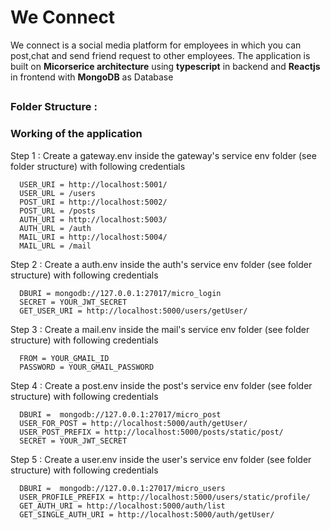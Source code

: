 # We Connect
We connect is a social media platform for employees in which you can post,chat and send friend request to other employees.
The application is built on **Micorserice architecture** using **typescript** in backend and **Reactjs** in frontend with **MongoDB** as Database
##

### Folder Structure :




### Working of the application
Step 1 : Create a gateway.env inside the gateway's service env folder (see folder structure) with following credentials
  ```
    USER_URI = http://localhost:5001/
    USER_URL = /users
    POST_URI = http://localhost:5002/
    POST_URL = /posts
    AUTH_URI = http://localhost:5003/
    AUTH_URL = /auth
    MAIL_URI = http://localhost:5004/
    MAIL_URL = /mail
  ```
Step 2 : Create a auth.env inside the auth's service env folder (see folder structure) with following credentials
```
  DBURI = mongodb://127.0.0.1:27017/micro_login
  SECRET = YOUR_JWT_SECRET
  GET_USER_URI = http://localhost:5000/users/getUser/
```
Step 3 : Create a mail.env inside the mail's service env folder (see folder structure) with following credentials
```
  FROM = YOUR_GMAIL_ID
  PASSWORD = YOUR_GMAIL_PASSWORD
```
Step 4 : Create a post.env inside the post's service env folder (see folder structure) with following credentials
```
  DBURI =  mongodb://127.0.0.1:27017/micro_post
  USER_FOR_POST = http://localhost:5000/auth/getUser/
  USER_POST_PREFIX = http://localhost:5000/posts/static/post/
  SECRET = YOUR_JWT_SECRET
```
Step 5 : Create a user.env inside the user's service env folder (see folder structure) with following credentials
```
  DBURI =  mongodb://127.0.0.1:27017/micro_users
  USER_PROFILE_PREFIX = http://localhost:5000/users/static/profile/
  GET_AUTH_URI = http://localhost:5000/auth/list
  GET_SINGLE_AUTH_URI = http://localhost:5000/auth/getUser/
```
